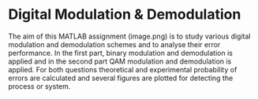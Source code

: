 # Digital Modulation & Demodulation
The aim of this MATLAB assignment (image.png) is to study various digital modulation and demodulation schemes and to analyse their error performance. In the first part, binary modulation and demodulation is applied and in the second part QAM modulation and demodulation is applied. For both questions theoretical and experimental probability of errors are calculated and several figures are plotted for detecting the process or system.
